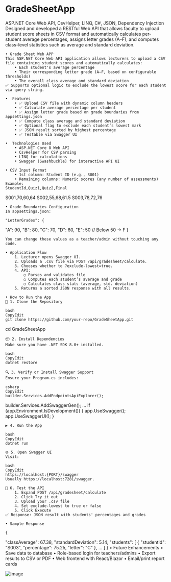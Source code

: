 # GradeSheetApp
ASP.NET Core Web API, CsvHelper, LINQ, C#, JSON, Dependency Injection Designed and developed a RESTful Web API that allows faculty to upload student score sheets in CSV format and automatically calculates per-student average percentages, assigns letter grades (A–F), and computes class-level statistics such as average and standard deviation.

	• Grade Sheet Web APP
	This ASP.NET Core Web API application allows lecturers to upload a CSV file containing student scores and automatically calculates:
		• Each student's average percentage
		• Their corresponding letter grade (A–F, based on configurable thresholds)
		• The overall class average and standard deviation
	✅ Supports optional logic to exclude the lowest score for each student via query string.
	
	•  Features
		• ✅ Upload CSV file with dynamic column headers
		• ✅ Calculate average percentage per student
		• ✅ Assign letter grade based on grade boundaries from appsettings.json
		• ✅ Compute class average and standard deviation
		• ✅ Optional flag to exclude each student’s lowest mark
		• ✅ JSON result sorted by highest percentage
		• ✅ Testable via Swagger UI

	•  Technologies Used
		• ASP.NET Core 8 Web API
		• CsvHelper for CSV parsing
		• LINQ for calculations
		• Swagger (Swashbuckle) for interactive API UI
	
	• CSV Input Format
		• 1st column: Student ID (e.g., S001)
		• Remaining columns: Numeric scores (any number of assessments)
	Example:
	StudentId,Quiz1,Quiz2,Final
S001,70,60,64
S002,55,68,61.5
S003,78,72,76
	
	• Grade Boundaries Configuration
	In appsettings.json:
	
	"LetterGrades": {
  "A": 90,
  "B": 80,
  "C": 70,
  "D": 60,
  "E": 50
  // Below 50 → F
}

	You can change these values as a teacher/admin without touching any code.

	• Application Flow
		1. Lecturer opens Swagger UI.
		2. Uploads a .csv file via POST /api/gradesheet/calculate.
		3. Chooses whether to ?exclude-lowest=true.
		4. API:
			○ Parses and validates file
			○ Computes each student’s average and grade
			○ Calculates class stats (average, std. deviation)
		5. Returns a sorted JSON response with all results.
	
	• How to Run the App
	🔨 1. Clone the Repository
	
	bash
	CopyEdit
	git clone https://github.com/your-repo/GradeSheetApp.git
cd GradeSheetApp
	
	📦 2. Install Dependencies
	Make sure you have .NET SDK 8.0+ installed.
	
	bash
	CopyEdit
	dotnet restore
	
	🔍 3. Verify or Install Swagger Support
	Ensure your Program.cs includes:
	
	csharp
	CopyEdit
	builder.Services.AddEndpointsApiExplorer();
builder.Services.AddSwaggerGen();
	...
	if (app.Environment.IsDevelopment())
{
    app.UseSwagger();
    app.UseSwaggerUI();
}
	
	▶️ 4. Run the App
	
	bash
	CopyEdit
	dotnet run
	
	🌐 5. Open Swagger UI
	Visit:
	
	bash
	CopyEdit
	https://localhost:{PORT}/swagger
	Usually https://localhost:7281/swagger.
	
	🧪 6. Test the API
		1. Expand POST /api/gradesheet/calculate
		2. Click Try it out
		3. Upload your .csv file
		4. Set exclude-lowest to true or false
		5. Click Execute
	✅ Response: JSON result with students' percentages and grades
	
	• Sample Response
	
	{
  "classAverage": 67.38,
  "standardDeviation": 5.14,
  "students": [
   {
      "studentId": "S003",
      "percentage": 75.25,
      "letter": "C"
    },
    ...
  ]
}
	• Future Enhancements
		• Save data to database
		• Role-based login for teachers/admins
		• Export results to CSV or PDF
		• Web frontend with React/Blazor
		• Email/print report cards
	


![image](https://github.com/user-attachments/assets/f0845353-4f07-46a8-a2cf-c6ccb2852cc2)

